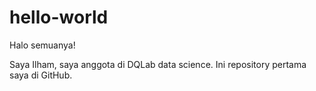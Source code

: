 # hello-world

Halo semuanya!

Saya Ilham, saya anggota di DQLab data science. Ini repository pertama saya di GitHub.
